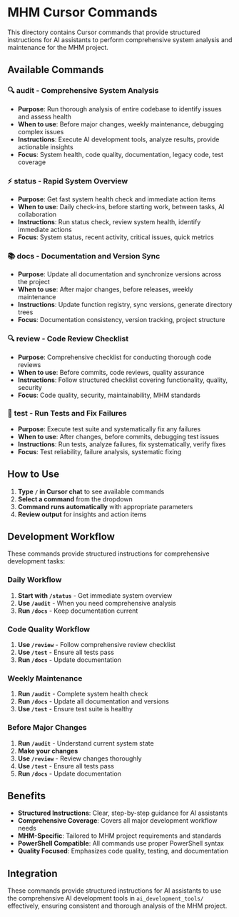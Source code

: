 # MHM Cursor Commands

This directory contains Cursor commands that provide structured instructions for AI assistants to perform comprehensive system analysis and maintenance for the MHM project.

## Available Commands

### 🔍 **audit** - Comprehensive System Analysis
- **Purpose**: Run thorough analysis of entire codebase to identify issues and assess health
- **When to use**: Before major changes, weekly maintenance, debugging complex issues
- **Instructions**: Execute AI development tools, analyze results, provide actionable insights
- **Focus**: System health, code quality, documentation, legacy code, test coverage

### ⚡ **status** - Rapid System Overview
- **Purpose**: Get fast system health check and immediate action items
- **When to use**: Daily check-ins, before starting work, between tasks, AI collaboration
- **Instructions**: Run status check, review system health, identify immediate actions
- **Focus**: System status, recent activity, critical issues, quick metrics

### 📚 **docs** - Documentation and Version Sync
- **Purpose**: Update all documentation and synchronize versions across the project
- **When to use**: After major changes, before releases, weekly maintenance
- **Instructions**: Update function registry, sync versions, generate directory trees
- **Focus**: Documentation consistency, version tracking, project structure

### 🔍 **review** - Code Review Checklist
- **Purpose**: Comprehensive checklist for conducting thorough code reviews
- **When to use**: Before commits, code reviews, quality assurance
- **Instructions**: Follow structured checklist covering functionality, quality, security
- **Focus**: Code quality, security, maintainability, MHM standards

### 🧪 **test** - Run Tests and Fix Failures
- **Purpose**: Execute test suite and systematically fix any failures
- **When to use**: After changes, before commits, debugging test issues
- **Instructions**: Run tests, analyze failures, fix systematically, verify fixes
- **Focus**: Test reliability, failure analysis, systematic fixing


## How to Use

1. **Type `/` in Cursor chat** to see available commands
2. **Select a command** from the dropdown
3. **Command runs automatically** with appropriate parameters
4. **Review output** for insights and action items

## Development Workflow

These commands provide structured instructions for comprehensive development tasks:

### **Daily Workflow**
1. **Start with `/status`** - Get immediate system overview
2. **Use `/audit`** - When you need comprehensive analysis
3. **Run `/docs`** - Keep documentation current

### **Code Quality Workflow**
1. **Use `/review`** - Follow comprehensive review checklist
2. **Use `/test`** - Ensure all tests pass
3. **Run `/docs`** - Update documentation

### **Weekly Maintenance**
1. **Run `/audit`** - Complete system health check
2. **Run `/docs`** - Update all documentation and versions
3. **Use `/test`** - Ensure test suite is healthy

### **Before Major Changes**
1. **Run `/audit`** - Understand current system state
2. **Make your changes**
3. **Use `/review`** - Review changes thoroughly
4. **Use `/test`** - Ensure all tests pass
5. **Run `/docs`** - Update documentation


## Benefits

- **Structured Instructions**: Clear, step-by-step guidance for AI assistants
- **Comprehensive Coverage**: Covers all major development workflow needs
- **MHM-Specific**: Tailored to MHM project requirements and standards
- **PowerShell Compatible**: All commands use proper PowerShell syntax
- **Quality Focused**: Emphasizes code quality, testing, and documentation

## Integration

These commands provide structured instructions for AI assistants to use the comprehensive AI development tools in `ai_development_tools/` effectively, ensuring consistent and thorough analysis of the MHM project.
